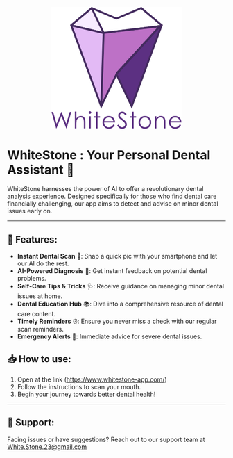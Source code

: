 <p align="center">
  <img src="/public/logo-white.svg" alt="White Stone Logo" width="300">
</p>


# WhiteStone : Your Personal Dental Assistant 🦷

WhiteStone harnesses the power of AI to offer a revolutionary dental analysis experience. Designed specifically for those who find dental care financially challenging, our app aims to detect and advise on minor dental issues early on.

---

## 🌟 Features:

- **Instant Dental Scan** 📸: Snap a quick pic with your smartphone and let our AI do the rest.
- **AI-Powered Diagnosis** 🧠: Get instant feedback on potential dental problems.
- **Self-Care Tips & Tricks** 🩺: Receive guidance on managing minor dental issues at home.
- **Dental Education Hub** 📚: Dive into a comprehensive resource of dental care content.
- **Timely Reminders** ⏰: Ensure you never miss a check with our regular scan reminders.
- **Emergency Alerts** 🚨: Immediate advice for severe dental issues.

## 📥 How to use:

1. Open at the link (https://www.whitestone-app.com/)
2. Follow the instructions to scan your mouth.
3. Begin your journey towards better dental health!

---

## 🤝 Support:

Facing issues or have suggestions? Reach out to our support team at White.Stone.23@gmail.com
